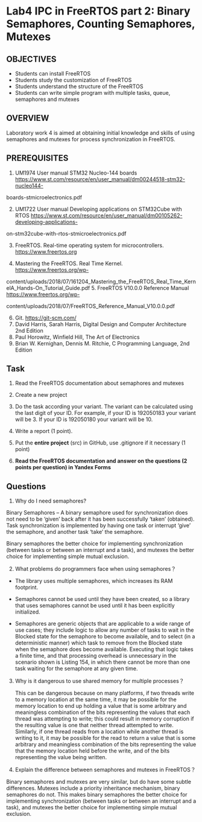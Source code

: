 # Lab4 IPC in FreeRTOS part 2: Binary Semaphores, Counting Semaphores, Mutexes

## OBJECTIVES

- Students can install FreeRTOS
- Students study the customization of FreeRTOS
- Students understand the structure of the FreeRTOS
- Students can write simple program with multiple tasks, queue, semaphores and mutexes

## OVERVIEW

Laboratory work 4 is aimed at obtaining initial knowledge and skills of using semaphores and mutexes for process synchronization in FreeRTOS.

## PREREQUISITES

1. UM1974 User manual STM32 Nucleo-144 boards https://www.st.com/resource/en/user_manual/dm00244518-stm32-nucleo144-

boards-stmicroelectronics.pdf

2. UM1722 User manual Developing applications on STM32Cube with RTOS https://www.st.com/resource/en/user_manual/dm00105262-developing-applications-

on-stm32cube-with-rtos-stmicroelectronics.pdf

3. FreeRTOS. Real-time operating system for microcontrollers. https://www.freertos.org

4. Mastering the FreeRTOS. Real Time Kernel. https://www.freertos.org/wp-

content/uploads/2018/07/161204_Mastering_the_FreeRTOS_Real_Time_KernelA_Hands-On_Tutorial_Guide.pdf 5. FreeRTOS V10.0.0 Reference Manual https://www.freertos.org/wp-

content/uploads/2018/07/FreeRTOS_Reference_Manual_V10.0.0.pdf

6. Git. https://git-scm.com/
7. David Harris, Sarah Harris, Digital Design and Computer Architecture 2nd Edition
8. Paul Horowitz, Winfield Hill, The Art of Electronics
9. Brian W. Kernighan, Dennis M. Ritchie, C Programming Language, 2nd Edition

## Task

1. Read the FreeRTOS documentation about semaphores and mutexes
2. Create a new project

3. Do the task according your variant. The variant can be calculated using the last digit of your ID. For example, if your ID is 192050183 your variant will be 3. If your ID is 192050180 your variant will be 10.

4. Write a report (1 point).

5. Put the **entire project** (src) in GitHub, use .gitignore if it necessary (1 point)

6. **Read the FreeRTOS documentation and answer on the questions (2 points per question) in Yandex Forms** 

## Questions

1. Why do I need semaphores?


Binary Semaphores – A binary semaphore used for synchronization does not need to be ‘given’ back after it has been successfully ‘taken’ (obtained). Task synchronization is implemented by having one task or interrupt ‘give’ the semaphore, and another task ‘take’ the semaphore.

Binary semaphores the better choice for implementing synchronization (between tasks or between an interrupt and a task), and mutexes the better choice for implementing simple mutual exclusion.

2. What problems do programmers face when using semaphores？

- The library uses multiple semaphores, which increases its RAM footprint.

- Semaphores cannot be used until they have been created, so a library that uses semaphores cannot be used until it has been explicitly initialized.

- Semaphores are generic objects that are applicable to a wide range of use cases; they include logic to allow any number of tasks to wait in the Blocked state for the semaphore to become available, and to select (in a deterministic manner) which task to remove from the Blocked state when the semaphore does become available. Executing that logic takes a finite time, and that processing overhead is unnecessary in the scenario shown is Listing 154, in which there cannot be more than one task waiting for the semaphore at any given time.

3. Why is it dangerous to use shared memory for multiple processes？

   This can be dangerous because on many platforms, if two threads write to a memory location at the same time, it may be possible for the memory location to end up holding a value that is some arbitrary and meaningless combination of the bits representing the values that each thread was attempting to write; this could result in memory corruption if the resulting value is one that neither thread attempted to write. Similarly, if one thread reads from a location while another thread is writing to it, it may be possible for the read to return a value that is some arbitrary and meaningless combination of the bits representing the value that the memory location held before the write, and of the bits representing the value being written.

4.  Explain the difference between semaphores and mutexes in FreeRTOS？

   Binary semaphores and mutexes are very similar, but do have some subtle differences. Mutexes include a priority inheritance mechanism, binary semaphores do not. This makes binary semaphores the better choice for implementing synchronization (between tasks or between an interrupt and a task), and mutexes the better choice for implementing simple mutual exclusion.

